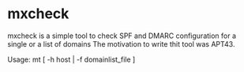 # mxcheck
mxcheck is a simple tool to check SPF and DMARC configuration for a single or a list of domains
The motivation to write thit tool was APT43. 

Usage: mt [ -h host |  -f domainlist_file ] 
